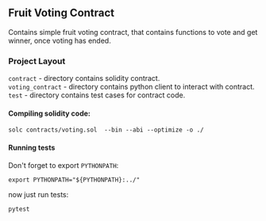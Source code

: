 ## Fruit Voting Contract

Contains simple fruit voting contract, that contains functions to vote and get winner, once voting has ended.

### Project Layout

`contract` - directory contains solidity contract. <br>
`voting_contract` - directory contains python client to interact with contract.<br>
`test` - directory contains test cases for contract code.


#### Compiling solidity code:
```
solc contracts/voting.sol  --bin --abi --optimize -o ./
```


#### Running tests
Don't forget to export `PYTHONPATH`:
```
export PYTHONPATH="${PYTHONPATH}:../"
```

now just run tests:
```
pytest
```
